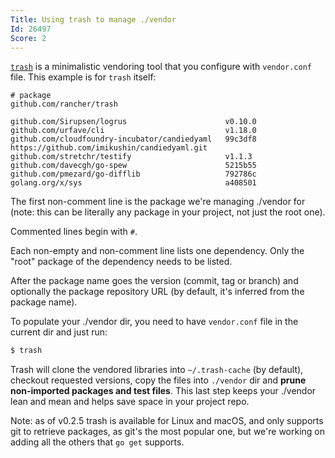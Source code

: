 ```yaml
---
Title: Using trash to manage ./vendor
Id: 26497
Score: 2
---
```

[`trash`](https://github.com/rancher/trash) is a minimalistic vendoring tool that you configure with `vendor.conf` file. This example is for `trash` itself:

```text
# package
github.com/rancher/trash

github.com/Sirupsen/logrus                      v0.10.0
github.com/urfave/cli                           v1.18.0
github.com/cloudfoundry-incubator/candiedyaml   99c3df8  https://github.com/imikushin/candiedyaml.git
github.com/stretchr/testify                     v1.1.3
github.com/davecgh/go-spew                      5215b55
github.com/pmezard/go-difflib                   792786c
golang.org/x/sys                                a408501
```

The first non-comment line is the package we're managing ./vendor for (note: this can be literally any package in your project, not just the root one).

Commented lines begin with `#`.

Each non-empty and non-comment line lists one dependency. Only the "root" package of the dependency needs to be listed.

After the package name goes the version (commit, tag or branch) and optionally the package repository URL (by default, it's inferred from the package name).

To populate your ./vendor dir, you need to have `vendor.conf` file in the current dir and just run:

```sh
$ trash
```

Trash will clone the vendored libraries into `~/.trash-cache` (by default), checkout requested versions, copy the files into `./vendor` dir and **prune non-imported packages and test files**. This last step keeps your ./vendor lean and mean and helps save space in your project repo.

Note: as of v0.2.5 trash is available for Linux and macOS, and only supports git to retrieve packages, as git's the most popular one, but we're working on adding all the others that `go get` supports.
